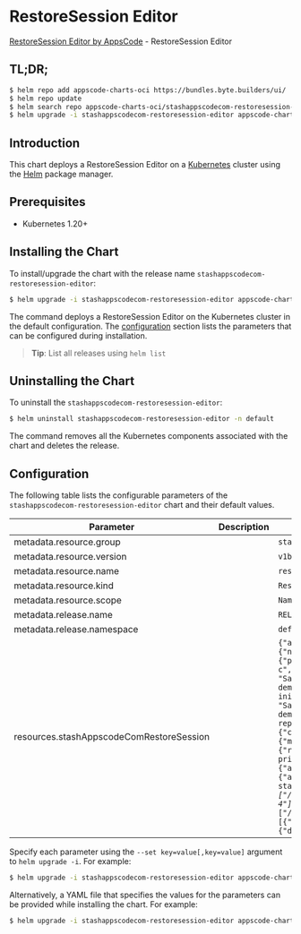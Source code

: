 # RestoreSession Editor

[RestoreSession Editor by AppsCode](https://byte.builders) - RestoreSession Editor

## TL;DR;

```bash
$ helm repo add appscode-charts-oci https://bundles.byte.builders/ui/
$ helm repo update
$ helm search repo appscode-charts-oci/stashappscodecom-restoresession-editor --version=v0.5.0
$ helm upgrade -i stashappscodecom-restoresession-editor appscode-charts-oci/stashappscodecom-restoresession-editor -n default --create-namespace --version=v0.5.0
```

## Introduction

This chart deploys a RestoreSession Editor on a [Kubernetes](http://kubernetes.io) cluster using the [Helm](https://helm.sh) package manager.

## Prerequisites

- Kubernetes 1.20+

## Installing the Chart

To install/upgrade the chart with the release name `stashappscodecom-restoresession-editor`:

```bash
$ helm upgrade -i stashappscodecom-restoresession-editor appscode-charts-oci/stashappscodecom-restoresession-editor -n default --create-namespace --version=v0.5.0
```

The command deploys a RestoreSession Editor on the Kubernetes cluster in the default configuration. The [configuration](#configuration) section lists the parameters that can be configured during installation.

> **Tip**: List all releases using `helm list`

## Uninstalling the Chart

To uninstall the `stashappscodecom-restoresession-editor`:

```bash
$ helm uninstall stashappscodecom-restoresession-editor -n default
```

The command removes all the Kubernetes components associated with the chart and deletes the release.

## Configuration

The following table lists the configurable parameters of the `stashappscodecom-restoresession-editor` chart and their default values.

|                Parameter                 | Description |                                                                                                                                                                                                                                                                                                                                                                                                                                                                                                                                                                                                                                                                                     Default                                                                                                                                                                                                                                                                                                                                                                                                                                                                                                                                                                                                                                                                                     |
|------------------------------------------|-------------|---------------------------------------------------------------------------------------------------------------------------------------------------------------------------------------------------------------------------------------------------------------------------------------------------------------------------------------------------------------------------------------------------------------------------------------------------------------------------------------------------------------------------------------------------------------------------------------------------------------------------------------------------------------------------------------------------------------------------------------------------------------------------------------------------------------------------------------------------------------------------------------------------------------------------------------------------------------------------------------------------------------------------------------------------------------------------------------------------------------------------------------------------------------------------------------------------------------------------------------------------------------------------------------------------------------------------------------------------------------------------------|
| metadata.resource.group                  |             | <code>stash.appscode.com</code>                                                                                                                                                                                                                                                                                                                                                                                                                                                                                                                                                                                                                                                                                                                                                                                                                                                                                                                                                                                                                                                                                                                                                                                                                                                                                                                                                 |
| metadata.resource.version                |             | <code>v1beta1</code>                                                                                                                                                                                                                                                                                                                                                                                                                                                                                                                                                                                                                                                                                                                                                                                                                                                                                                                                                                                                                                                                                                                                                                                                                                                                                                                                                            |
| metadata.resource.name                   |             | <code>restoresessions</code>                                                                                                                                                                                                                                                                                                                                                                                                                                                                                                                                                                                                                                                                                                                                                                                                                                                                                                                                                                                                                                                                                                                                                                                                                                                                                                                                                    |
| metadata.resource.kind                   |             | <code>RestoreSession</code>                                                                                                                                                                                                                                                                                                                                                                                                                                                                                                                                                                                                                                                                                                                                                                                                                                                                                                                                                                                                                                                                                                                                                                                                                                                                                                                                                     |
| metadata.resource.scope                  |             | <code>Namespaced</code>                                                                                                                                                                                                                                                                                                                                                                                                                                                                                                                                                                                                                                                                                                                                                                                                                                                                                                                                                                                                                                                                                                                                                                                                                                                                                                                                                         |
| metadata.release.name                    |             | <code>RELEASE-NAME</code>                                                                                                                                                                                                                                                                                                                                                                                                                                                                                                                                                                                                                                                                                                                                                                                                                                                                                                                                                                                                                                                                                                                                                                                                                                                                                                                                                       |
| metadata.release.namespace               |             | <code>default</code>                                                                                                                                                                                                                                                                                                                                                                                                                                                                                                                                                                                                                                                                                                                                                                                                                                                                                                                                                                                                                                                                                                                                                                                                                                                                                                                                                            |
| resources.stashAppscodeComRestoreSession |             | <code>{"apiVersion":"stash.appscode.com/v1beta1","kind":"RestoreSession","metadata":{"name":"restore-app","namespace":"demo"},"spec":{"driver":"Restic","hooks":{"postRestore":{"containerName":"stash-init","exec":{"command":["/bin/sh","-c","echo \"Sample PostRestore hook demo\""]},"executionPolicy":"Always"},"preRestore":{"containerName":"stash-init","exec":{"command":["/bin/sh","-c","echo \"Sample PreRestore hook demo\""]}}},"repository":{"name":"minio-repo","namespace":"demo"},"runtimeSettings":{"container":{"ionice":{"class":2,"classData":4},"nice":{"adjustment":5},"resources":{"limits":{"memory":"256M"},"requests":{"memory":"256M"}},"securityContext":{"runAsGroup":2000,"runAsUser":2000}},"pod":{"imagePullSecrets":[{"name":"my-private-registry-secret"}],"serviceAccountName":"my-backup-sa"}},"target":{"alias":"my-sts","ref":{"apiVersion":"apps/v1","kind":"StatefulSet","name":"recovered-statefulset"},"rules":[{"include":["/source/data/*.json"],"paths":["/source/data"],"sourceHost":"my-sts-1","targetHosts":["my-sts-3","my-sts-4"]},{"exclude":["/source/data/tmp.json","/source/data/*.txt"],"paths":["/source/data"],"sourceHost":"","targetHosts":[]}],"volumeMounts":[{"mountPath":"/source/data","name":"source-data"}]},"tempDir":{"disableCaching":false,"medium":"Memory","sizeLimit":"2Gi"},"timeOut":"30m"}}</code> |


Specify each parameter using the `--set key=value[,key=value]` argument to `helm upgrade -i`. For example:

```bash
$ helm upgrade -i stashappscodecom-restoresession-editor appscode-charts-oci/stashappscodecom-restoresession-editor -n default --create-namespace --version=v0.5.0 --set metadata.resource.group=stash.appscode.com
```

Alternatively, a YAML file that specifies the values for the parameters can be provided while
installing the chart. For example:

```bash
$ helm upgrade -i stashappscodecom-restoresession-editor appscode-charts-oci/stashappscodecom-restoresession-editor -n default --create-namespace --version=v0.5.0 --values values.yaml
```
